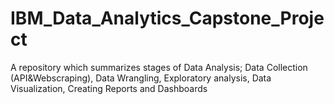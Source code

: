 # IBM_Data_Analytics_Capstone_Project
A repository which summarizes stages of Data Analysis; Data Collection (API&amp;Webscraping), Data Wrangling, Exploratory analysis, Data Visualization, Creating Reports and Dashboards  
